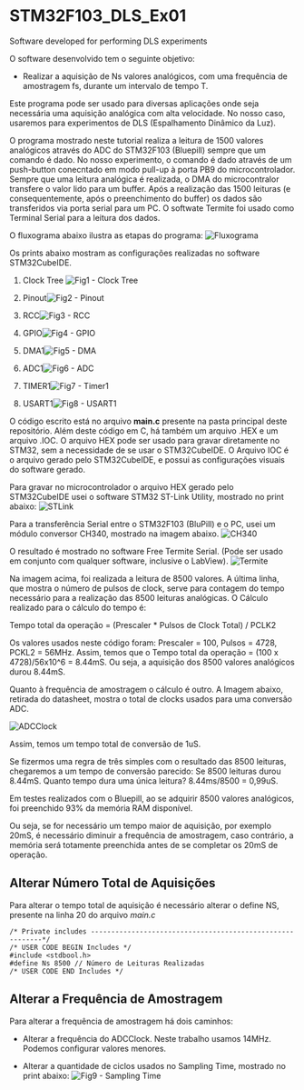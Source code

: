 # STM32F103_DLS_Ex01
Software developed for performing DLS experiments

O software desenvolvido tem o seguinte objetivo:
- Realizar a aquisição de Ns valores analógicos, com uma frequência de amostragem fs, durante um intervalo de tempo T.

Este programa pode ser usado para diversas aplicações onde seja necessária uma aquisição analógica com alta velocidade. No nosso caso, usaremos para 
experimentos de DLS (Espalhamento Dinâmico da Luz).

O programa mostrado neste tutorial realiza a leitura de 1500 valores analógicos através do ADC do STM32F103 (Bluepill) sempre que um comando é dado.
No nosso experimento, o comando é dado através de um push-button conecntado em modo pull-up à porta PB9 do microcontrolador.
Sempre que uma leitura analógica é realizada, o DMA do microcontralor transfere o valor lido para um buffer. 
Após a realização das 1500 leituras (e consequentemente, após o preenchimento do buffer) os dados são transferidos via porta serial para um PC.
O softwate Termite foi usado como Terminal Serial para a leitura dos dados.

O fluxograma abaixo ilustra as etapas do programa:
![Fluxograma](https://user-images.githubusercontent.com/114233216/231769513-7364bbb1-f5a8-4c5a-abe3-303d25f1a685.png)


Os prints abaixo mostram as configurações realizadas no software STM32CubeIDE.

1. Clock Tree ![Fig1 - Clock Tree](https://user-images.githubusercontent.com/114233216/231754788-f5d3c02e-6e2a-4317-a7b3-0cf42e7f2d65.png)

2. Pinout![Fig2 - Pinout](https://user-images.githubusercontent.com/114233216/231754822-89ebfc80-efb6-452e-837e-8888e4cc1ebd.png)

3. RCC![Fig3 - RCC](https://user-images.githubusercontent.com/114233216/231755315-e333a7a4-4fc3-4cf6-be1b-99dd861624e1.png)

4. GPIO![Fig4 - GPIO](https://user-images.githubusercontent.com/114233216/231755340-c4524ae0-bcb7-4591-b56b-a3f53990b912.png)

5. DMA1![Fig5 - DMA](https://user-images.githubusercontent.com/114233216/231755364-59a9ecec-695f-4425-aeb0-b164e9284a22.png)

6. ADC1![Fig6 - ADC](https://user-images.githubusercontent.com/114233216/231755381-31798905-ed84-4edb-b664-4421a44e0c52.png)

7. TIMER1![Fig7 - Timer1](https://user-images.githubusercontent.com/114233216/231755405-44e29a09-1d77-4139-afde-b8b959da5273.png)

8. USART1![Fig8 - USART1](https://user-images.githubusercontent.com/114233216/231755415-42268849-18a0-4004-91de-ad1b927dc8e8.png)


O código escrito está no arquivo **main.c** presente na pasta principal deste repositório. Além deste código em C, há também um arquivo .HEX e um arquivo .IOC.
O arquivo HEX pode ser usado para gravar diretamente no STM32, sem a necessidade de se usar o STM32CubeIDE.
O Arquivo IOC é o arquivo gerado pelo STM32CubeIDE, e possui as configurações visuais do software gerado.

Para gravar no microcontrolador o arquivo HEX gerado pelo STM32CubeIDE usei o software STM32 ST-Link Utility, mostrado no print abaixo:
![STLink](https://user-images.githubusercontent.com/114233216/231759696-82f94c8f-6c49-44d0-a65a-3dd6f5c0e469.png)



Para a transferência Serial entre o STM32F103 (BluPill) e o PC, usei um módulo conversor CH340, mostrado na imagem abaixo.
![CH340](https://user-images.githubusercontent.com/114233216/231759344-0dbe064b-0a9d-40d6-9a7c-bffa4d09ceb2.png)

O resultado é mostrado no software Free Termite Serial. (Pode ser usado em conjunto com qualquer software, inclusive o LabView).
![Termite](https://user-images.githubusercontent.com/114233216/231761066-cb1a0929-d0c5-4945-83f6-b6d4e1087287.png)


Na imagem acima, foi realizada a leitura de 8500 valores. A última linha, que mostra o número de pulsos de clock, serve para contagem do tempo necessário para a realização das 8500 leituras analógicas.
O Cálculo realizado para o cálculo do tempo é:

Tempo total da operação = (Prescaler * Pulsos de Clock Total) / PCLK2

Os valores usados neste código foram: Prescaler = 100, Pulsos = 4728, PCKL2 = 56MHz.
Assim, temos que o Tempo total da operação = (100 x 4728)/56x10^6 = 8.44mS.
Ou seja, a aquisição dos 8500 valores analógicos durou 8.44mS.

Quanto à frequência de amostragem o cálculo é outro.
A Imagem abaixo, retirada do datasheet, mostra o total de clocks usados para uma conversão ADC.

![ADCClock](https://user-images.githubusercontent.com/114233216/231763456-2fd9d519-3a5d-4bdc-9483-513a3387724b.png)

Assim, temos um tempo total de conversão de 1uS.

Se fizermos uma regra de três simples com o resultado das 8500 leituras, chegaremos a um tempo de conversão parecido:
Se 8500 leituras durou 8.44mS. Quanto tempo dura uma única leitura? 8.44ms/8500 = 0,99uS.

Em testes realizados com o Bluepill, ao se adquirir 8500 valores analógicos, foi preenchido 93% da memória RAM disponível.

Ou seja, se for necessário um tempo maior de aquisição, por exemplo 20mS, é necessário diminuir a frequência de amostragem, caso contrário, a memória será totamente
preenchida antes de se completar os 20mS de operação. 


## Alterar Número Total de Aquisições
Para alterar o tempo total de aquisição é necessário alterar o define NS, presente na linha 20 do arquivo *main.c*
```
/* Private includes ----------------------------------------------------------*/
/* USER CODE BEGIN Includes */
#include <stdbool.h>
#define Ns 8500 // Número de Leituras Realizadas
/* USER CODE END Includes */
```

## Alterar a Frequência de Amostragem
Para alterar a frequência de amostragem há dois  caminhos:
- Alterar a frequência do ADCClock. Neste trabalho usamos 14MHz. Podemos configurar valores menores.

- Alterar a quantidade de ciclos usados no Sampling Time, mostrado no print abaixo:
![Fig9 - Sampling Time](https://user-images.githubusercontent.com/114233216/231772740-2b1bb5f3-3d32-4915-ba69-d2e7cc49a7c9.png)




